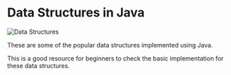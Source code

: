 # Data Structures in Java
![Data Structures](https://upload.wikimedia.org/wikipedia/commons/0/03/Untitled-Diagram-183.png)

These are some of the popular data structures implemented using Java. 

This is a good resource for beginners to check the basic implementation for these data structures.
